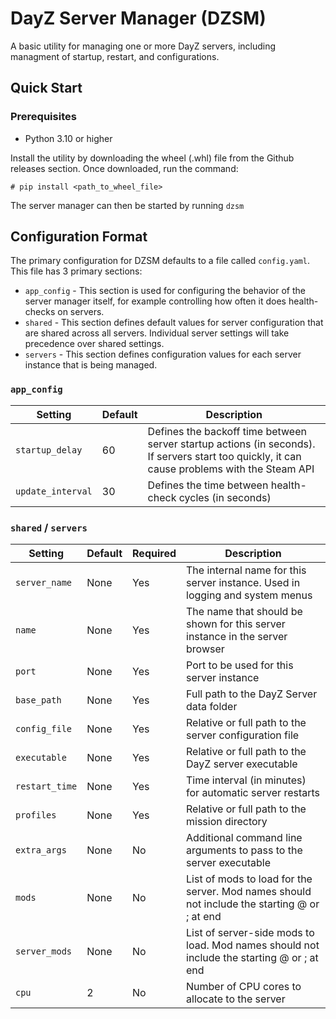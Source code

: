# DayZ Server Manager (DZSM)

A basic utility for managing one or more DayZ servers, including managment of startup, restart, and configurations.

## Quick Start

### Prerequisites
- Python 3.10 or higher

Install the utility by downloading the wheel (.whl) file from the Github releases section. Once downloaded, run the command:

`# pip install <path_to_wheel_file>`

The server manager can then be started by running `dzsm`

## Configuration Format

The primary configuration for DZSM defaults to a file called `config.yaml`. This file has 3 primary sections:
- `app_config` - This section is used for configuring the behavior of the server manager itself, for example controlling how often it does health-checks on servers.
- `shared` - This section defines default values for server configuration that are shared across all servers. Individual server settings will take precedence over shared settings.
- `servers` - This section defines configuration values for each server instance that is being managed.

### `app_config`

| Setting | Default | Description |
|---------|---------|-------------|
| `startup_delay` | 60 | Defines the backoff time between server startup actions (in seconds). If servers start too quickly, it can cause problems with the Steam API|
| `update_interval` | 30 | Defines the time between health-check cycles (in seconds) |

### `shared` / `servers`

| Setting | Default | Required | Description |
|---------|---------|----------|-------------|
| `server_name` | None | Yes | The internal name for this server instance. Used in logging and system menus|
| `name` | None | Yes | The name that should be shown for this server instance in the server browser |
| `port` | None | Yes | Port to be used for this server instance |
| `base_path` | None | Yes | Full path to the DayZ Server data folder |
| `config_file` | None | Yes | Relative or full path to the server configuration file |
| `executable` | None | Yes | Relative or full path to the DayZ server executable |
| `restart_time` | None | Yes | Time interval (in minutes) for automatic server restarts |
| `profiles` | None | Yes | Relative or full path to the mission directory |
| `extra_args` | None | No | Additional command line arguments to pass to the server executable |
| `mods` | None | No | List of mods to load for the server. Mod names should not include the starting @ or ; at end |
| `server_mods` | None | No | List of server-side mods to load. Mod names should not include the starting @ or ; at end |
| `cpu` | 2 | No | Number of CPU cores to allocate to the server |
